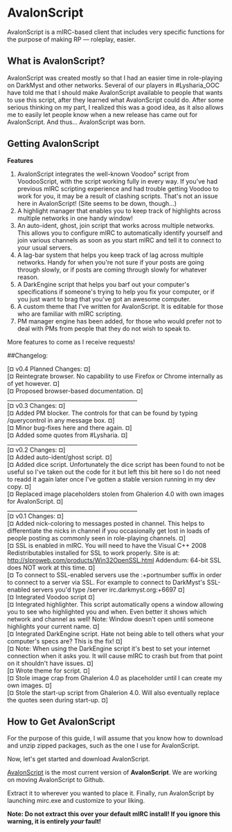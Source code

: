 # AvalonScript
AvalonScript is a mIRC-based client that includes very specific functions for the purpose of making RP — roleplay, easier.

## What is AvalonScript?

AvalonScript was created mostly so that I had an easier time in role-playing on DarkMyst and other networks. Several of our players in #Lysharia_OOC have told me that I should make AvalonScript available to people that wants to use this script, after they learned what AvalonScript could do. After some serious thinking on my part, I realized this was a good idea, as it also allows me to easily let people know when a new release has came out for AvalonScript. And thus... AvalonScript was born.

## Getting AvalonScript

**Features**

1. AvalonScript integrates the well-known Voodoo² script from VoodooScript, with the script working fully in every way. If you've had previous mIRC scripting experience and had trouble getting Voodoo to work for you, it may be a result of clashing scripts. That's not an issue here in AvalonScript! (Site seems to be down, though...)
2. A highlight manager that enables you to keep track of highlights across multiple networks in one handy window!
3. An auto-ident, ghost, join script that works across multiple networks. This allows you to configure mIRC to automatically identify yourself and join various channels as soon as you start mIRC and tell it to connect to your usual servers.
4. A lag-bar system that helps you keep track of lag across multiple networks. Handy for when you're not sure if your posts are going through slowly, or if posts are coming through slowly for whatever reason.
5. A DarkEngine script that helps you barf out your computer's specifications if someone's trying to help you fix your computer, or if you just want to brag that you've got an awesome computer.
6. A custom theme that I've written for AvalonScript. It is editable for those who are familiar with mIRC scripting.
7. PM manager engine has been added, for those who would prefer not to deal with PMs from people that they do not wish to speak to.

More features to come as I receive requests!

##Changelog:

[¤ v0.4 Planned Changes: ¤]<br>
[¤ Reintegrate browser. No capability to use Firefox or Chrome internally as of yet however. ¤]<br>
[¤ Proposed browser-based documentation. ¤]<br>
_______________________________________________<br>
[¤ v0.3 Changes: ¤]<br>
[¤ Added PM blocker. The controls for that can be found by typing /querycontrol in any message box. ¤]<br>
[¤ Minor bug-fixes here and there again. ¤]<br>
[¤ Added some quotes from #Lysharia. ¤]<br>
_______________________________________________<br>
[¤ v0.2 Changes: ¤]<br>
[¤ Added auto-ident/ghost script. ¤]<br>
[¤ Added dice script. Unfortunately the dice script has been found to not be useful so I've taken out the code for it but left this bit here so I do not need to readd it again later once I've gotten a stable version running in my dev copy. ¤]<br>
[¤ Replaced image placeholders stolen from Ghalerion 4.0 with own images for AvalonScript. ¤]<br>
_______________________________________________<br>
[¤ v0.1 Changes: ¤]<br>
[¤ Added nick-coloring to messages posted in channel. This helps to differentiate the nicks in channel if you occasionally get lost in loads of people posting as commonly seen in role-playing channels. ¤]<br>
[¤ SSL is enabled in mIRC. You will need to have the Visual C++ 2008 Redistributables installed for SSL to work properly. Site is at: http://slproweb.com/products/Win32OpenSSL.html Addendum: 64-bit SSL does NOT work at this time. ¤]<br>
[¤ To connect to SSL-enabled servers use the :+portnumber suffix in order to connect to a server via SSL. For example to connect to DarkMyst's SSL-enabled servers you'd type /server irc.darkmyst.org:+6697 ¤]<br>
[¤ Integrated Voodoo script ¤]<br>
[¤ Integrated highlighter. This script automatically opens a window allowing you to see who highlighted you and when. Even better it shows which network and channel as well! Note: Window doesn't open until someone highlights your current name. ¤]<br>
[¤ Integrated DarkEngine script. Hate not being able to tell others what your computer's specs are? This is the fix! ¤]<br>
[¤ Note: When using the DarkEngine script it's best to set your internet connection when it asks you. It will cause mIRC to crash but from that point on it shouldn't have issues. ¤]<br>
[¤ Wrote theme for script. ¤]<br>
[¤ Stole image crap from Ghalerion 4.0 as placeholder until I can create my own images. ¤]<br>
[¤ Stole the start-up script from Ghalerion 4.0. Will also eventually replace the quotes seen during start-up. ¤]

## How to Get AvalonScript

For the purpose of this guide, I will assume that you know how to download and unzip zipped packages, such as the one I use for AvalonScript.

Now, let's get started and download AvalonScript.

[AvalonScript](https://dropbox.com/s/9lu73pqjj1x4sht/AvalonScript.zip) is the most current version of **AvalonScript**. We are working on moving AvalonScript to Github.

Extract it to wherever you wanted to place it. Finally, run AvalonScript by launching mirc.exe and customize to your liking.

**Note: Do not extract this over your default mIRC install! If you ignore this warning, it is entirely _your_ fault!**
